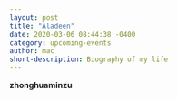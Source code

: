 ```yaml
---
layout: post
title: "Aladeen"
date: 2020-03-06 08:44:38 -0400
category: upcoming-events
author: mac
short-description: Biography of my life
---
```


**zhonghuaminzu**
